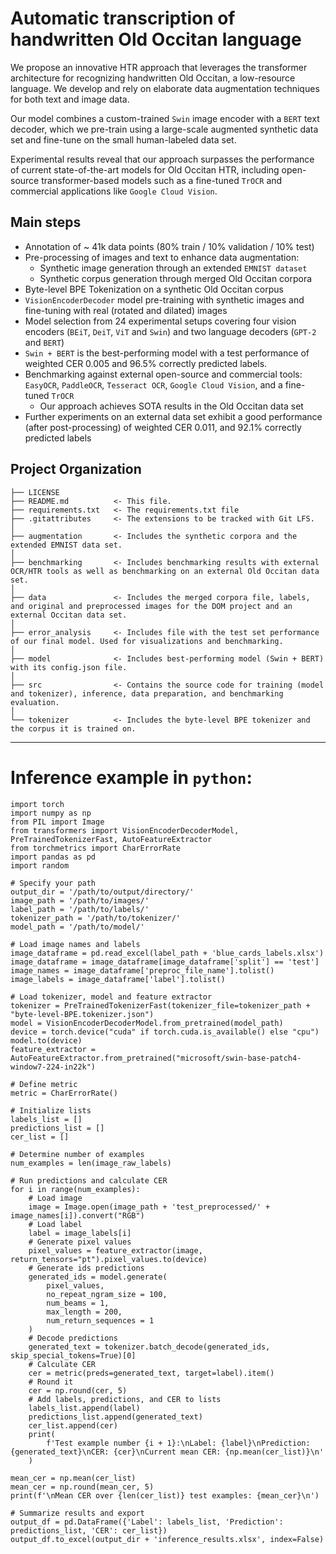 # Automatic transcription of handwritten Old Occitan language

We propose an innovative HTR approach that leverages the transformer architecture for recognizing handwritten Old Occitan, a low-resource language. We develop and rely on elaborate data augmentation techniques for both text and image data.

Our model combines a custom-trained `Swin` image encoder with a `BERT` text decoder, which we pre-train using a large-scale augmented synthetic data set and fine-tune on the small human-labeled data set.

Experimental results reveal that our approach surpasses the performance of current state-of-the-art models for Old Occitan HTR, including open-source transformer-based models such as a fine-tuned `TrOCR` and commercial applications like `Google Cloud Vision`.

## Main steps

- Annotation of ~ 41k data points (80% train / 10% validation / 10% test)
- Pre-processing of images and text to enhance data augmentation:
    - Synthetic image generation through an extended `EMNIST dataset`
    - Synthetic corpus generation through merged Old Occitan corpora
- Byte-level BPE Tokenization on a synthetic Old Occitan corpus
- `VisionEncoderDecoder` model pre-training with synthetic images and fine-tuning with real (rotated and dilated) images
- Model selection from 24 experimental setups covering four vision encoders (`BEiT`, `DeiT`, `ViT` and `Swin`) and two language decoders (`GPT-2` and `BERT`)
- `Swin + BERT` is the best-performing model with a test performance of weighted CER 0.005 and 96.5% correctly predicted labels.
- Benchmarking against external open-source and commercial tools: `EasyOCR`, `PaddleOCR`, `Tesseract OCR`, `Google Cloud Vision`, and a fine-tuned `TrOCR`
  - Our approach achieves SOTA results in the Old Occitan data set
- Further experiments on an external data set exhibit a good performance (after post-processing) of weighted CER 0.011, and 92.1% correctly predicted labels 

Project Organization
------------

    ├── LICENSE
    ├── README.md          <- This file.
    ├── requirements.txt   <- The requirements.txt file
    ├── .gitattributes     <- The extensions to be tracked with Git LFS.
    │
    ├── augmentation       <- Includes the synthetic corpora and the extended EMNIST data set.
    │
    ├── benchmarking       <- Includes benchmarking results with external OCR/HTR tools as well as benchmarking on an external Old Occitan data set.
    │
    ├── data               <- Includes the merged corpora file, labels, and original and preprocessed images for the DOM project and an external Occitan data set.
    │
    ├── error_analysis     <- Includes file with the test set performance of our final model. Used for visualizations and benchmarking.
    │    
    ├── model              <- Includes best-performing model (Swin + BERT) with its config.json file.
    │
    ├── src                <- Contains the source code for training (model and tokenizer), inference, data preparation, and benchmarking evaluation.
    │
    └── tokenizer          <- Includes the byte-level BPE tokenizer and the corpus it is trained on.



--------


# Inference example in `python`:
```
import torch
import numpy as np
from PIL import Image
from transformers import VisionEncoderDecoderModel, PreTrainedTokenizerFast, AutoFeatureExtractor
from torchmetrics import CharErrorRate
import pandas as pd
import random

# Specify your path
output_dir = '/path/to/output/directory/'
image_path = '/path/to/images/'
label_path = '/path/to/labels/'
tokenizer_path = '/path/to/tokenizer/'
model_path = '/path/to/model/'

# Load image names and labels
image_dataframe = pd.read_excel(label_path + 'blue_cards_labels.xlsx')
image_dataframe = image_dataframe[image_dataframe['split'] == 'test']
image_names = image_dataframe['preproc_file_name'].tolist()
image_labels = image_dataframe['label'].tolist()

# Load tokenizer, model and feature extractor
tokenizer = PreTrainedTokenizerFast(tokenizer_file=tokenizer_path + "byte-level-BPE.tokenizer.json")
model = VisionEncoderDecoderModel.from_pretrained(model_path)
device = torch.device("cuda" if torch.cuda.is_available() else "cpu")
model.to(device)
feature_extractor = AutoFeatureExtractor.from_pretrained("microsoft/swin-base-patch4-window7-224-in22k")

# Define metric
metric = CharErrorRate()

# Initialize lists
labels_list = []
predictions_list = []
cer_list = []

# Determine number of examples
num_examples = len(image_raw_labels)

# Run predictions and calculate CER
for i in range(num_examples):
    # Load image
    image = Image.open(image_path + 'test_preprocessed/' + image_names[i]).convert("RGB")
    # Load label
    label = image_labels[i]
    # Generate pixel values
    pixel_values = feature_extractor(image, return_tensors="pt").pixel_values.to(device)
    # Generate ids predictions
    generated_ids = model.generate(
        pixel_values,
        no_repeat_ngram_size = 100,
        num_beams = 1,
        max_length = 200,
        num_return_sequences = 1
    )
    # Decode predictions
    generated_text = tokenizer.batch_decode(generated_ids, skip_special_tokens=True)[0]
    # Calculate CER
    cer = metric(preds=generated_text, target=label).item()
    # Round it
    cer = np.round(cer, 5)
    # Add labels, predictions, and CER to lists
    labels_list.append(label)
    predictions_list.append(generated_text)
    cer_list.append(cer)
    print(
        f'Test example number {i + 1}:\nLabel: {label}\nPrediction: {generated_text}\nCER: {cer}\nCurrent mean CER: {np.mean(cer_list)}\n'
    )

mean_cer = np.mean(cer_list)
mean_cer = np.round(mean_cer, 5)
print(f'\nMean CER over {len(cer_list)} test examples: {mean_cer}\n')

# Summarize results and export
output_df = pd.DataFrame({'Label': labels_list, 'Prediction': predictions_list, 'CER': cer_list})
output_df.to_excel(output_dir + 'inference_results.xlsx', index=False)


```


